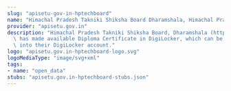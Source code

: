 ```yaml
---
slug: "apisetu-gov-in-hptechboard"
name: "Himachal Pradesh Takniki Shiksha Board Dharamshala, Himachal Pradesh"
provider: "apisetu.gov.in"
description: "Himachal Pradesh Takniki Shiksha Board, Dharamshala (http://www.hptechboard.com/)\
  \ has made available Diploma Certificate in DigiLocker, which can be pulled by students\
  \ into their DigiLocker account."
logo: "apisetu.gov.in-hptechboard-logo.svg"
logoMediaType: "image/svg+xml"
tags:
- name: "open_data"
stubs: "apisetu.gov.in-hptechboard-stubs.json"
---
```


